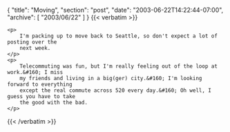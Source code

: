 {
  "title": "Moving",
  "section": "post",
  "date": "2003-06-22T14:22:44-07:00",
  "archive": [
    "2003/06/22"
  ]
}
{{< verbatim >}}

    <p>
        I'm packing up to move back to Seattle, so don't expect a lot of posting over the
        next week.
    </p>
    <p>
        Telecommuting was fun, but I'm really feeling out of the loop at work.&#160; I miss
        my friends and living in a big(ger) city.&#160; I'm looking forward to everything
        except the real commute across 520 every day.&#160; Oh well, I guess you have to take
        the good with the bad.
    </p>

{{< /verbatim >}}
